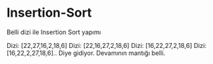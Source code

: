 # Insertion-Sort 
Belli dizi ile Insertion Sort yapımı

Dizi: [22,27,16,2,18,6]
Dizi: [22,16,27,2,18,6]
Dizi: [16,22,27,2,18,6]
Dizi: [16,22,2,27,18,6]..
Diye gidiyor. Devamının mantığı belli.
